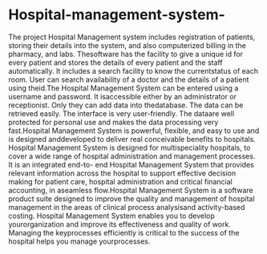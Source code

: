 # Hospital-management-system-
The project Hospital Management system includes registration of patients, storing their details into the system, and also computerized billing in the pharmacy, and labs. Thesoftware has the facility to give a unique id for every patient and stores the details of every patient and the staff automatically. It includes a search facility to know the currentstatus of each room. User can search availability of a doctor and the details of a patient using theid.The Hospital Management System can be entered using a username and password. It isaccessible either by an administrator or receptionist. Only they can add data into thedatabase. The data can be retrieved easily. The interface is very user-friendly. The dataare well protected for personal use and makes the data processing very fast.Hospital Management System is powerful, flexible, and easy to use and is designed anddeveloped to deliver real conceivable benefits to hospitals. Hospital Management System is designed for multispeciality hospitals, to cover a wide range of hospital administration and management processes. It is an integrated end-to- end Hospital Management System that provides relevant information across the hospital to support effective decision making for patient care, hospital administration and critical financial accounting, in aseamless flow.Hospital Management System is a software product suite designed to improve the quality and management of hospital management in the areas of clinical process analysisand activity-based costing. Hospital Management System enables you to develop yourorganization and improve its effectiveness and quality of work. Managing the keyprocesses efficiently is critical to the success of the hospital helps you manage yourprocesses.
